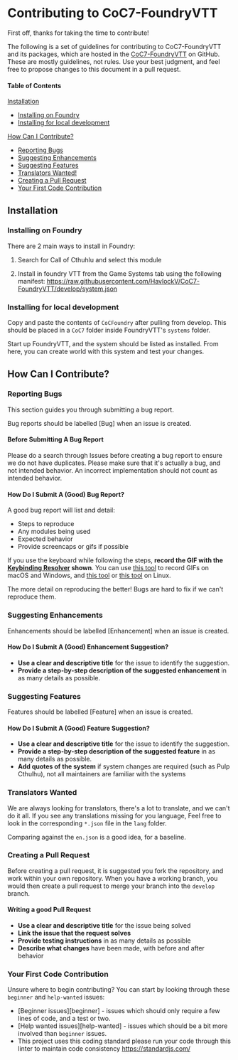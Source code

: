# Contributing to CoC7-FoundryVTT

First off, thanks for taking the time to contribute!

The following is a set of guidelines for contributing to CoC7-FoundryVTT and its packages, which are hosted in the [CoC7-FoundryVTT](https://github.com/HavlockV/CoC7-FoundryVTT) on GitHub. These are mostly guidelines, not rules. Use your best judgment, and feel free to propose changes to this document in a pull request.

#### Table of Contents

[Installation](#installation)

- [Installing on Foundry](#installing-on-foundy)
- [Installing for local development](#installing-for-local-development)

[How Can I Contribute?](#how-can-i-contribute)

- [Reporting Bugs](#reporting-bugs)
- [Suggesting Enhancements](#suggesting-enhancements)
- [Suggesting Features](#suggesting-features)
- [Translators Wanted!](#translators-wanted)
- [Creating a Pull Request](#creating-a-pull-request)
- [Your First Code Contribution](#your-first-code-contribution)

## Installation

### Installing on Foundry

There are 2 main ways to install in Foundry:

1. Search for Call of Cthuhlu and select this module

2. Install in foundry VTT from the Game Systems tab using the following manifest: <https://raw.githubusercontent.com/HavlockV/CoC7-FoundryVTT/develop/system.json>

### Installing for local development

Copy and paste the contents of `CoCFoundry` after pulling from develop. This should be placed in a `CoC7` folder inside
FoundryVTT's `systems` folder.

Start up FoundryVTT, and the system should be listed as installed. From here, you can create world
with this system and test your changes.

## How Can I Contribute?

### Reporting Bugs

This section guides you through submitting a bug report.

Bug reports should be labelled [Bug] when an issue is created.

#### Before Submitting A Bug Report

Please do a search through Issues before creating a bug report to ensure we do not have duplicates.
Please make sure that it's actually a bug, and not intended behavior. An incorrect implementation should not
count as intended behavior.

#### How Do I Submit A (Good) Bug Report?

A good bug report will list and detail:

- Steps to reproduce
- Any modules being used
- Expected behavior
- Provide screencaps or gifs if possible

If you use the keyboard while following the steps, **record the GIF with the [Keybinding Resolver](https://github.com/atom/keybinding-resolver) shown**. You can use [this tool](https://www.cockos.com/licecap/) to record GIFs on macOS and Windows, and [this tool](https://github.com/colinkeenan/silentcast) or [this tool](https://github.com/GNOME/byzanz) on Linux.

The more detail on reproducing the better! Bugs are hard to fix if we can't reproduce them.

### Suggesting Enhancements

Enhancements should be labelled [Enhancement] when an issue is created.

#### How Do I Submit A (Good) Enhancement Suggestion?

- **Use a clear and descriptive title** for the issue to identify the suggestion.
- **Provide a step-by-step description of the suggested enhancement** in as many details as possible.

### Suggesting Features

Features should be labelled [Feature] when an issue is created.

#### How Do I Submit A (Good) Feature Suggestion?

- **Use a clear and descriptive title** for the issue to identify the suggestion.
- **Provide a step-by-step description of the suggested feature** in as many details as possible.
- **Add quotes of the system** if system changes are required (such as Pulp Cthulhu), not all maintainers are familiar with the systems

### Translators Wanted

We are always looking for translators, there's a lot to translate, and we can't do it all.
If you see any translations missing for you language, Feel free to look in the corresponding `*.json` file
in the `lang` folder.

Comparing against the `en.json` is a good idea, for a baseline.

### Creating a Pull Request

Before creating a pull request, it is suggested you fork the repository, and work within your own repository.
When you have a working branch, you would then create a pull request to merge your branch into the `develop` branch.

#### Writing a good Pull Request

- **Use a clear and descriptive title** for the issue being solved
- **Link the issue that the request solves**
- **Provide testing instructions** in as many details as possible
- **Describe what changes** have been made, with before and after behavior

### Your First Code Contribution

Unsure where to begin contributing? You can start by looking through these `beginner` and `help-wanted` issues:

- [Beginner issues][beginner] - issues which should only require a few lines of code, and a test or two.
- [Help wanted issues][help-wanted] - issues which should be a bit more involved than `beginner` issues.
- This project uses this coding standard please run your code through this linter to maintain code consistency https://standardjs.com/
